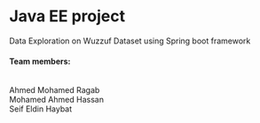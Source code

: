 <h1>Java EE project</h1>
Data Exploration on Wuzzuf Dataset using Spring boot framework</br>
<h4>Team members:</h4></br>
Ahmed Mohamed Ragab</br>
Mohamed Ahmed Hassan</br>
Seif Eldin Haybat</br>
